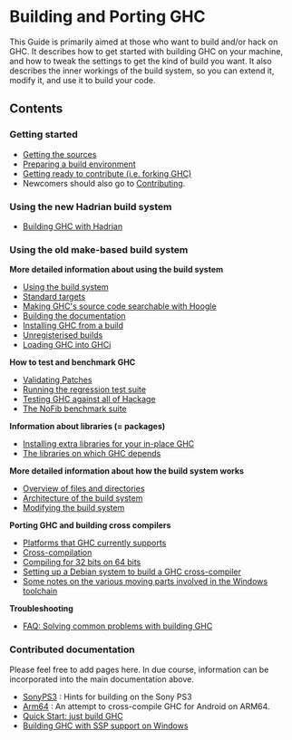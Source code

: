 # Building and Porting GHC


This Guide is primarily aimed at those who want to build and/or
hack on GHC.  It describes how to get started with building GHC on your
machine, and how to tweak the settings to get the kind of build you
want.  It also describes the inner workings of the build system, so you
can extend it, modify it, and use it to build your code.

## Contents

### Getting started

- [Getting the sources](building/getting-the-sources)
- [Preparing a build environment](building/preparation)
- [Getting ready to contribute (i.e. forking GHC)](building/fork)
- Newcomers should also go to [Contributing](contributing).

### Using the new Hadrian build system

- [Building GHC with Hadrian](building/hadrian)

### Using the old make-based build system

**More detailed information about using the build system**

- [Using the build system](building/using)
- [Standard targets](building/standard-targets)
- [Making GHC's source code searchable with Hoogle](building/hoogle)
- [Building the documentation](building/docs)
- [Installing GHC from a build](building/installing)
- [Unregisterised builds](building/unregisterised)
- [Loading GHC into GHCi](building/in-ghci)

**How to test and benchmark GHC**

- [Validating Patches](testing-patches)
- [Running the regression test suite](building/running-tests)
- [Testing GHC against all of Hackage](hackage-testing)
- [The NoFib benchmark suite](building/running-nofib)

**Information about libraries (= packages)**

- [Installing extra libraries for your in-place GHC](debugging/installing-packages-inplace)
- [The libraries on which GHC depends](commentary/libraries)

**More detailed information about how the build system works**

- [Overview of files and directories](commentary/source-tree)
- [Architecture of the build system](building/architecture)
- [Modifying the build system](building/modifying)

**Porting GHC and building cross compilers**

- [Platforms that GHC currently supports](platforms)
- [Cross-compilation](building/cross-compiling)
- [Compiling for 32 bits on 64 bits](building/compiling32on64)
- [Setting up a Debian system to build a GHC cross-compiler](building/cross-compiling-on-debian)
- [Some notes on the various moving parts involved in the Windows toolchain](surviving-windows)

**Troubleshooting**

- [FAQ: Solving common problems with building GHC](building/troubleshooting)

### Contributed documentation


Please feel free to add pages here.  In due course, information can be incorporated into the main documentation above.

- [SonyPS3](sony-ps3) : Hints for building on the Sony PS3
- [Arm64](arm64) : An attempt to cross-compile GHC for Android on ARM64.
- [Quick Start: just build GHC](building/quick-start)
- [Building GHC with SSP support on Windows](https://gitlab.haskell.org/ghc/ghc/-/wikis/Building-GHC-on-Windows-with-Stack-protector-support-(SSP)-(using-Make))
